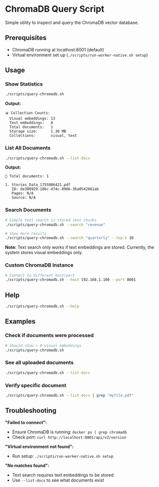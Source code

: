 # ChromaDB Query Script

Simple utility to inspect and query the ChromaDB vector database.

## Prerequisites

- ChromaDB running at localhost:8001 (default)
- Virtual environment set up (`./scripts/run-worker-native.sh setup`)

## Usage

### Show Statistics

```bash
./scripts/query-chromadb.sh
```

**Output:**
```
📊 Collection Counts:
  Visual embeddings: 13
  Text embeddings:   0
  Total documents:   1
  Storage size:      1.30 MB
  Collections:       visual, text
```

### List All Documents

```bash
./scripts/query-chromadb.sh --list-docs
```

**Output:**
```
📄 Total documents: 1

1. Stories_Data_1755806421.pdf
   ID: de308929-186c-474c-8966-36a0542661ab
   Pages: N/A
   Source: N/A
```

### Search Documents

```bash
# Simple text search in stored text chunks
./scripts/query-chromadb.sh --search "revenue"

# Show more results
./scripts/query-chromadb.sh --search "quarterly" --top-k 10
```

**Note:** Text search only works if text embeddings are stored. Currently, the system stores visual embeddings only.

### Custom ChromaDB Instance

```bash
# Connect to different host/port
./scripts/query-chromadb.sh --host 192.168.1.100 --port 8001
```

## Help

```bash
./scripts/query-chromadb.sh --help
```

## Examples

### Check if documents were processed
```bash
# Should show > 0 visual embeddings
./scripts/query-chromadb.sh
```

### See all uploaded documents
```bash
./scripts/query-chromadb.sh --list-docs
```

### Verify specific document
```bash
./scripts/query-chromadb.sh --list-docs | grep "myfile.pdf"
```

## Troubleshooting

**"Failed to connect":**
- Ensure ChromaDB is running: `docker ps | grep chromadb`
- Check port: `curl http://localhost:8001/api/v2/version`

**"Virtual environment not found":**
- Run setup: `./scripts/run-worker-native.sh setup`

**"No matches found":**
- Text search requires text embeddings to be stored
- Use `--list-docs` to see what documents exist
